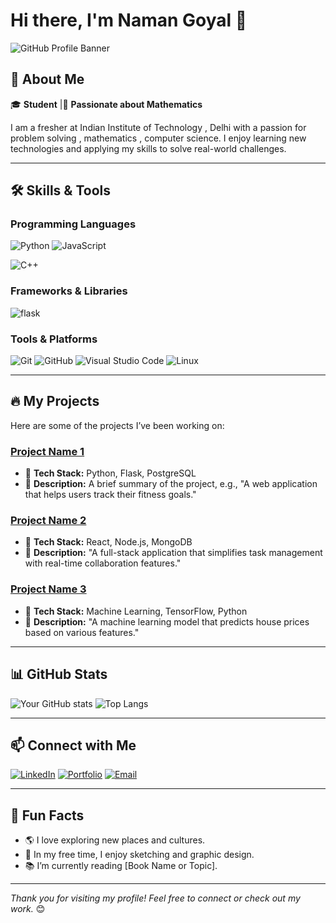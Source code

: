 # Hi there, I'm Naman Goyal 👋

![GitHub Profile Banner](https://yourbannerimageurl.com) <!-- Add a custom banner image link or comment this line if not available -->

## 🚀 About Me

🎓 **Student** |🌟 **Passionate about Mathematics**

I am a fresher at Indian Institute of Technology , Delhi  with a passion for problem solving , mathematics  , computer science. I enjoy learning new technologies and applying my skills to solve real-world challenges.

---

## 🛠️ Skills & Tools

### Programming Languages
![Python](https://img.shields.io/badge/-Python-3776AB?logo=python&logoColor=white)
![JavaScript](https://img.shields.io/badge/-JavaScript-F7DF1E?logo=javascript&logoColor=black)

![C++](https://img.shields.io/badge/-C++-00599C?logo=cplusplus&logoColor=white)

### Frameworks & Libraries

![flask](https://img.shields.io/badge/-Flask-092E20?logo=flask&logoColor=white)

### Tools & Platforms
![Git](https://img.shields.io/badge/-Git-F05032?logo=git&logoColor=white)
![GitHub](https://img.shields.io/badge/-GitHub-181717?logo=github&logoColor=white)
![Visual Studio Code](https://img.shields.io/badge/-VS_Code-007ACC?logo=visual-studio-code&logoColor=white)
![Linux](https://img.shields.io/badge/-Linux-FCC624?logo=linux&logoColor=black)

---

## 🔥 My Projects

Here are some of the projects I’ve been working on:

### [Project Name 1](https://github.com/yourusername/project-name-1)
- 🚀 **Tech Stack:** Python, Flask, PostgreSQL
- 📖 **Description:** A brief summary of the project, e.g., "A web application that helps users track their fitness goals."

### [Project Name 2](https://github.com/yourusername/project-name-2)
- 🚀 **Tech Stack:** React, Node.js, MongoDB
- 📖 **Description:** "A full-stack application that simplifies task management with real-time collaboration features."

### [Project Name 3](https://github.com/yourusername/project-name-3)
- 🚀 **Tech Stack:** Machine Learning, TensorFlow, Python
- 📖 **Description:** "A machine learning model that predicts house prices based on various features."

---

## 📊 GitHub Stats

![Your GitHub stats](https://github-readme-stats.vercel.app/api?username=yourusername&show_icons=true&theme=radical)
![Top Langs](https://github-readme-stats.vercel.app/api/top-langs/?username=yourusername&layout=compact&theme=radical)

---

## 📫 Connect with Me

[![LinkedIn](https://img.shields.io/badge/-LinkedIn-0A66C2?logo=linkedin&logoColor=white)](https://www.linkedin.com/in/yourlinkedin)
[![Portfolio](https://img.shields.io/badge/-Portfolio-FF5722?logo=google-chrome&logoColor=white)](https://yourportfolio.com)
[![Email](https://img.shields.io/badge/-Email-EA4335?logo=gmail&logoColor=white)](mailto:your.email@example.com)

---

## 🌱 Fun Facts

- 🌎 I love exploring new places and cultures.
- 🎨 In my free time, I enjoy sketching and graphic design.
- 📚 I’m currently reading [Book Name or Topic].

---

_Thank you for visiting my profile! Feel free to connect or check out my work._ 😊
